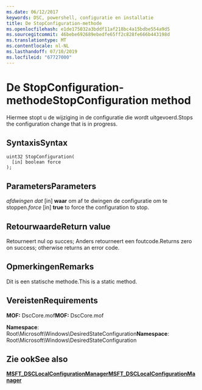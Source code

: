 ```yaml
---
ms.date: 06/12/2017
keywords: DSC, powershell, configuratie en installatie
title: De StopConfiguration-methode
ms.openlocfilehash: e1de175032a3bddf11af218bc4a15bdbe554a9d5
ms.sourcegitcommit: 46bebe692689ebedfe65ff2c828fe666b443198d
ms.translationtype: MT
ms.contentlocale: nl-NL
ms.lasthandoff: 07/10/2019
ms.locfileid: "67727000"
---
```

# <a name="stopconfiguration-method"></a><span data-ttu-id="19d6e-103">De StopConfiguration-methode</span><span class="sxs-lookup"><span data-stu-id="19d6e-103">StopConfiguration method</span></span>

<span data-ttu-id="19d6e-104">Hiermee stopt u de wijziging in de configuratie die wordt uitgevoerd.</span><span class="sxs-lookup"><span data-stu-id="19d6e-104">Stops the configuration change that is in progress.</span></span>

## <a name="syntax"></a><span data-ttu-id="19d6e-105">Syntaxis</span><span class="sxs-lookup"><span data-stu-id="19d6e-105">Syntax</span></span>

```mof
uint32 StopConfiguration(
  [in] boolean force
);
```

## <a name="parameters"></a><span data-ttu-id="19d6e-106">Parameters</span><span class="sxs-lookup"><span data-stu-id="19d6e-106">Parameters</span></span>

<span data-ttu-id="19d6e-107">*afdwingen dat* \[in\] **waar** om af te dwingen de configuratie om te stoppen.</span><span class="sxs-lookup"><span data-stu-id="19d6e-107">*force* \[in\] **true** to force the configuration to stop.</span></span>

## <a name="return-value"></a><span data-ttu-id="19d6e-108">Retourwaarde</span><span class="sxs-lookup"><span data-stu-id="19d6e-108">Return value</span></span>

<span data-ttu-id="19d6e-109">Retourneert nul op succes; Anders retourneert een foutcode.</span><span class="sxs-lookup"><span data-stu-id="19d6e-109">Returns zero on success; otherwise returns an error code.</span></span>

## <a name="remarks"></a><span data-ttu-id="19d6e-110">Opmerkingen</span><span class="sxs-lookup"><span data-stu-id="19d6e-110">Remarks</span></span>

<span data-ttu-id="19d6e-111">Dit is een statische methode.</span><span class="sxs-lookup"><span data-stu-id="19d6e-111">This is a static method.</span></span>

## <a name="requirements"></a><span data-ttu-id="19d6e-112">Vereisten</span><span class="sxs-lookup"><span data-stu-id="19d6e-112">Requirements</span></span>

<span data-ttu-id="19d6e-113">**MOF:** DscCore.mof</span><span class="sxs-lookup"><span data-stu-id="19d6e-113">**MOF:** DscCore.mof</span></span>

<span data-ttu-id="19d6e-114">**Namespace**: Root\Microsoft\Windows\DesiredStateConfiguration</span><span class="sxs-lookup"><span data-stu-id="19d6e-114">**Namespace**: Root\Microsoft\Windows\DesiredStateConfiguration</span></span>

## <a name="see-also"></a><span data-ttu-id="19d6e-115">Zie ook</span><span class="sxs-lookup"><span data-stu-id="19d6e-115">See also</span></span>

[<span data-ttu-id="19d6e-116">**MSFT_DSCLocalConfigurationManager**</span><span class="sxs-lookup"><span data-stu-id="19d6e-116">**MSFT_DSCLocalConfigurationManager**</span></span>](msft-dsclocalconfigurationmanager.md)
